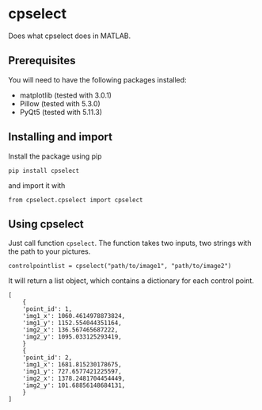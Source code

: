 # cpselect
Does what cpselect does in MATLAB.

## Prerequisites
You will need to have the following packages installed:
* matplotlib (tested with 3.0.1)
* Pillow (tested with 5.3.0)
* PyQt5 (tested with 5.11.3)


## Installing and import

Install the package using pip

`pip install cpselect`

and import it with

`from cpselect.cpselect import cpselect`

## Using cpselect
Just call function `cpselect`. The function takes two inputs, two strings with the path to your pictures.

`controlpointlist = cpselect("path/to/image1", "path/to/image2")`

It will return a list object, which contains a dictionary for each control point.

    [
        {
        'point_id': 1,
        'img1_x': 1060.4614978873824,
        'img1_y': 1152.554044351164,
        'img2_x': 136.567465687222,
        'img2_y': 1095.033125293419,
        }
        {
        'point_id': 2,
        'img1_x': 1681.815230178675,
        'img1_y': 727.6577421225597,
        'img2_x': 1378.2481704454449,
        'img2_y': 101.68856148684131,
        }
    ]
